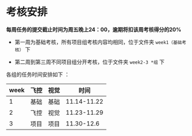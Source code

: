 # 考核安排
**每周任务的提交截止时间为周五晚上24：00，逾期将扣该周考核得分的20%**

- 第一周为基础考核，所有项目组考核内容均相同，位于文件夹 `week1（基础考核）` 下

- 第二周到第三周不同项目组分开考核，位于文件夹 `week2-3 *组` 下

各组的任务时间安排如下 ：

| week | 飞控 | 视觉 |时间|
| ---- | --- | --- |---|
| 1    | 基础 | 基础 |11.14-11.22|
| 2    | 飞控 | 视觉 |11.23-11.29|
| 3    | 项目 | 项目 |11.30-12.6|